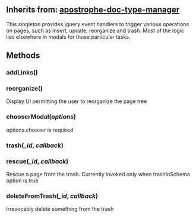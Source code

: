 ## Inherits from: [apostrophe-doc-type-manager](../apostrophe-doc-type-manager/browser-apostrophe-doc-type-manager.md)
This singleton provides jquery event handlers to trigger various operations
on pages, such as insert, update, reorganize and trash. Most of the logic
lies elsewhere in modals for those particular tasks.


## Methods
### addLinks()

### reorganize()
Display UI permitting the user to reorganize the page tree
### chooserModal(*options*)
options.chooser is required
### trash(*_id*, *callback*)

### rescue(*_id*, *callback*)
Rescue a page from the trash. Currently invoked
only when trashInSchema option is true
### deleteFromTrash(*_id*, *callback*)
Irrevocably delete something from the trash
